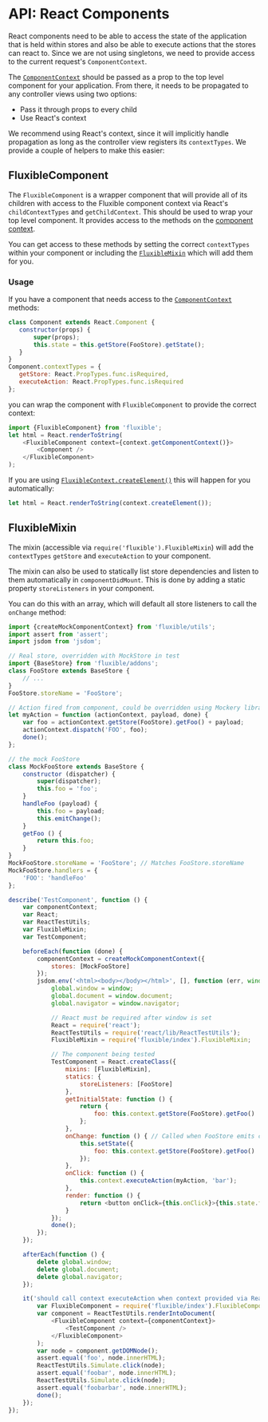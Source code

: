 # API: React Components

React components need to be able to access the state of the application that is held within stores and also be able to execute actions that the stores can react to. Since we are not using singletons, we need to provide access to the current request's `ComponentContext`.

The [`ComponentContext`](#component-context) should be passed as a prop to the top level component for your application. From there, it needs to be propagated to any controller views using two options:

 * Pass it through props to every child
 * Use React's context

We recommend using React's context, since it will implicitly handle propagation as long as the controller view registers its `contextTypes`. We provide a couple of helpers to make this easier:

## FluxibleComponent

The `FluxibleComponent` is a wrapper component that will provide all of its children with access to the Fluxible component
context via React's `childContextTypes` and `getChildContext`. This should be used to wrap your top level component. It provides access to the methods on the [component context](#component-context).

 You can get access to these methods by setting the correct `contextTypes` within your component or including the [`FluxibleMixin`](Components.md#fluxiblemixin) which will add them for you.

### Usage

If you have a component that needs access to the [`ComponentContext`](#component-context) methods:

 ```js
class Component extends React.Component {
    constructor(props) {
        super(props);
        this.state = this.getStore(FooStore).getState();
    }
}
Component.contextTypes = {
    getStore: React.PropTypes.func.isRequired,
    executeAction: React.PropTypes.func.isRequired
};
```

you can wrap the component with `FluxibleComponent` to provide the correct context:

```js
import {FluxibleComponent} from 'fluxible';
let html = React.renderToString(
    <FluxibleComponent context={context.getComponentContext()}>
        <Component />
    </FluxibleComponent>
);
```

If you are using [`FluxibleContext.createElement()`](FluxibleContext.md#createElementprops) this will happen for you automatically:

```js
let html = React.renderToString(context.createElement());
```

## FluxibleMixin

The mixin (accessible via `require('fluxible').FluxibleMixin`) will add the `contextTypes` `getStore` and `executeAction`
to your component.

The mixin can also be used to statically list store dependencies and listen to them automatically in `componentDidMount`. This is done by adding a static property `storeListeners` in your component.

You can do this with an array, which will default all store listeners to call the `onChange` method:

```js
import {createMockComponentContext} from 'fluxible/utils';
import assert from 'assert';
import jsdom from 'jsdom';

// Real store, overridden with MockStore in test
import {BaseStore} from 'fluxible/addons';
class FooStore extends BaseStore {
    // ...
}
FooStore.storeName = 'FooStore';

// Action fired from component, could be overridden using Mockery library
let myAction = function (actionContext, payload, done) {
    var foo = actionContext.getStore(FooStore).getFoo() + payload;
    actionContext.dispatch('FOO', foo);
    done();
};

// the mock FooStore
class MockFooStore extends BaseStore {
    constructor (dispatcher) {
        super(dispatcher);
        this.foo = 'foo';
    }
    handleFoo (payload) {
        this.foo = payload;
        this.emitChange();
    }
    getFoo () {
        return this.foo;
    }
}
MockFooStore.storeName = 'FooStore'; // Matches FooStore.storeName
MockFooStore.handlers = {
    'FOO': 'handleFoo'
};

describe('TestComponent', function () {
    var componentContext;
    var React;
    var ReactTestUtils;
    var FluxibleMixin;
    var TestComponent;

    beforeEach(function (done) {
        componentContext = createMockComponentContext({
            stores: [MockFooStore]
        });
        jsdom.env('<html><body></body></html>', [], function (err, window) {
            global.window = window;
            global.document = window.document;
            global.navigator = window.navigator;

            // React must be required after window is set
            React = require('react');
            ReactTestUtils = require('react/lib/ReactTestUtils');
            FluxibleMixin = require('fluxible/index').FluxibleMixin;

            // The component being tested
            TestComponent = React.createClass({
                mixins: [FluxibleMixin],
                statics: {
                    storeListeners: [FooStore]
                },
                getInitialState: function () {
                    return {
                        foo: this.context.getStore(FooStore).getFoo()
                    };
                },
                onChange: function () { // Called when FooStore emits change
                    this.setState({
                        foo: this.context.getStore(FooStore).getFoo()
                    });
                },
                onClick: function () {
                    this.context.executeAction(myAction, 'bar');
                },
                render: function () {
                    return <button onClick={this.onClick}>{this.state.foo}</button>;
                }
            });
            done();
        });
    });

    afterEach(function () {
        delete global.window;
        delete global.document;
        delete global.navigator;
    });

    it('should call context executeAction when context provided via React context', function (done) {
        var FluxibleComponent = require('fluxible/index').FluxibleComponent;
        var component = ReactTestUtils.renderIntoDocument(
            <FluxibleComponent context={componentContext}>
                <TestComponent />
            </FluxibleComponent>
        );
        var node = component.getDOMNode();
        assert.equal('foo', node.innerHTML);
        ReactTestUtils.Simulate.click(node);
        assert.equal('foobar', node.innerHTML);
        ReactTestUtils.Simulate.click(node);
        assert.equal('foobarbar', node.innerHTML);
        done();
    });
});
```
